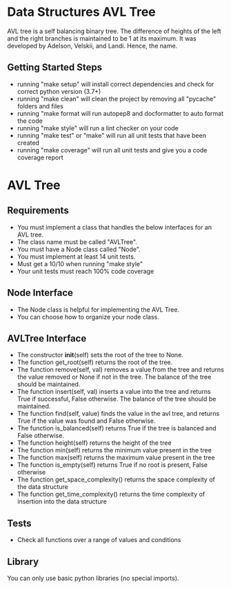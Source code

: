 # Data Structures AVL Tree

AVL tree is a self balancing binary tree. The difference of heights of the left and the right branches is maintained to be 1 at its maximum. It was developed by Adelson, Velskii, and Landi. Hence, the name.

## Getting Started Steps

- running "make setup" will install correct dependencies and check for correct python version (3.7+)
- running "make clean" will clean the project by removing all "pycache" folders and files
- running "make format will run autopep8 and docformatter to auto format the code
- running "make style" will run a lint checker on your code
- running "make test" or "make" will run all unit tests that have been created
- running "make coverage" will run all unit tests and give you a code coverage report

# AVL Tree

## Requirements

- You must implement a class that handles the below interfaces for an AVL tree.
- The class name must be called "AVLTree".
- You must have a Node class called "Node".
- You must implement at least 14 unit tests.
- Must get a 10/10 when running "make style"
- Your unit tests must reach 100% code coverage

## Node Interface

- The Node class is helpful for implementing the AVL Tree.
- You can choose how to organize your node class.

## AVLTree Interface

- The constructor __init__(self) sets the root of the tree to None.
- The function get_root(self) returns the root of the tree.
- The function remove(self, val) removes a value from the tree and returns the value removed or None if not in the tree. The balance of the tree should be maintained.
- The function insert(self, val) inserts a value into the tree and returns True if successful, False otherwise. The balance of the tree should be maintained.
- The function find(self, value) finds the value in the avl tree, and returns True if the value was found and False otherwise.
- The function is_balanced(self) returns True if the tree is balanced and False otherwise.
- The function height(self) returns the height of the tree
- The function min(self) returns the minimum value present in the tree
- The function max(self) returns the maximum value present in the tree
- The function is_empty(self) returns True if no root is present, False otherwise
- The function get_space_complexity() returns the space complexity of the data structure
- The function get_time_complexity() returns the time complexity of insertion into the data structure

## Tests

- Check all functions over a range of values and conditions

## Library

You can only use basic python libraries (no special imports).

